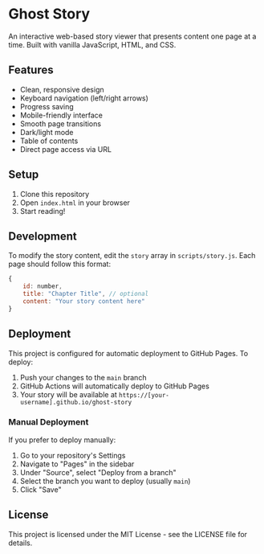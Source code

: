 # Ghost Story

An interactive web-based story viewer that presents content one page at a time. Built with vanilla JavaScript, HTML, and CSS.

## Features

- Clean, responsive design
- Keyboard navigation (left/right arrows)
- Progress saving
- Mobile-friendly interface
- Smooth page transitions
- Dark/light mode
- Table of contents
- Direct page access via URL

## Setup

1. Clone this repository
2. Open `index.html` in your browser
3. Start reading!

## Development

To modify the story content, edit the `story` array in `scripts/story.js`. Each page should follow this format:

```javascript
{
    id: number,
    title: "Chapter Title", // optional
    content: "Your story content here"
}
```

## Deployment

This project is configured for automatic deployment to GitHub Pages. To deploy:

1. Push your changes to the `main` branch
2. GitHub Actions will automatically deploy to GitHub Pages
3. Your story will be available at `https://[your-username].github.io/ghost-story`

### Manual Deployment

If you prefer to deploy manually:

1. Go to your repository's Settings
2. Navigate to "Pages" in the sidebar
3. Under "Source", select "Deploy from a branch"
4. Select the branch you want to deploy (usually `main`)
5. Click "Save"

## License

This project is licensed under the MIT License - see the LICENSE file for details.
